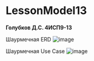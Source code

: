 # LessonModel13
<b>Голубков Д.С. 4ИСП9-13</b>


Шаурмечная ERD
![image](https://github.com/OOyoshi1/LessonModel13/assets/121229048/67dbca50-8bac-48fc-acff-bee2fb3e1c06)

Шаурмечная Use Case
![image](https://github.com/OOyoshi1/LessonModel13/assets/121229048/1c79d24b-39bb-473e-8d82-a3f22ec1e2bd)

